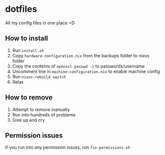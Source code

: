 # dotfiles
All my config files in one place =D

## How to install
1. Run `install.sh`
2. Copy `hardware-configuration.nix` from the backups folder to nixos folder
3. Copy the contents of `openssl passwd -1` to passwords/username
4. Uncomment line in `machine-configuration.nix` to enable machine config
5. Run `nixos-rebuild switch`
6. Relax

## How to remove
1. Attempt to remove manually 
2. Run into hundreds of problems
3. Give up and cry

## Permission issues
If you run into any permission issues, run `fix-permissions.sh`
